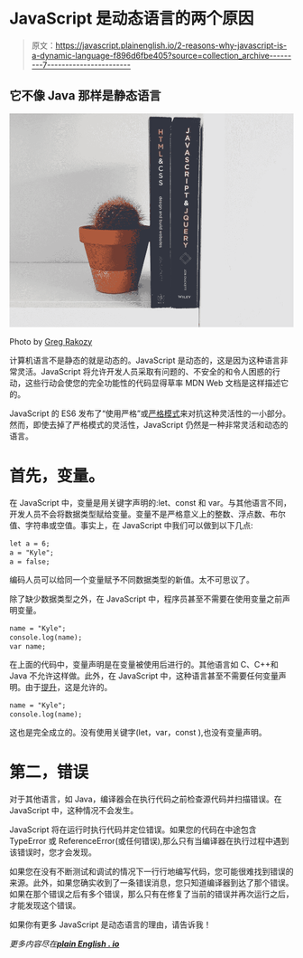 # JavaScript 是动态语言的两个原因

> 原文：<https://javascript.plainenglish.io/2-reasons-why-javascript-is-a-dynamic-language-f896d6fbe405?source=collection_archive---------7----------------------->

## 它不像 Java 那样是静态语言

![](img/7eea0761f38f7235a0a238e28cd69f29.png)

Photo by [Greg Rakozy](https://gregrakozy.com/)

计算机语言不是静态的就是动态的。JavaScript 是动态的，这是因为这种语言非常灵活。JavaScript 将允许开发人员采取有问题的、不安全的和令人困惑的行动，这些行动会使您的完全功能性的代码显得草率 MDN Web 文档是这样描述它的。

JavaScript 的 ES6 发布了“使用严格”或[严格模式](https://developer.mozilla.org/en-US/docs/Web/JavaScript/Reference/Strict_mode)来对抗这种灵活性的一小部分。然而，即使去掉了严格模式的灵活性，JavaScript 仍然是一种非常灵活和动态的语言。

# 首先，变量。

在 JavaScript 中，变量是用关键字声明的:let、const 和 var。与其他语言不同，开发人员不会将数据类型赋给变量。变量不是严格意义上的整数、浮点数、布尔值、字符串或空值。事实上，在 JavaScript 中我们可以做到以下几点:

```
let a = 6;
a = "Kyle";
a = false;
```

编码人员可以给同一个变量赋予不同数据类型的新值。太不可思议了。

除了缺少数据类型之外，在 JavaScript 中，程序员甚至不需要在使用变量之前声明变量。

```
name = "Kyle";
console.log(name);
var name;
```

在上面的代码中，变量声明是在变量被使用后进行的。其他语言如 C、C++和 Java 不允许这样做。此外，在 JavaScript 中，这种语言甚至不需要任何变量声明。由于[提升](https://medium.com/@kyledeguzmanx/3-ways-javascript-hoisting-affects-your-code-a6a93626c600)，这是允许的。

```
name = "Kyle";
console.log(name);
```

这也是完全成立的。没有使用关键字(let，var，const ),也没有变量声明。

# 第二，错误

对于其他语言，如 Java，编译器会在执行代码之前检查源代码并扫描错误。在 JavaScript 中，这种情况不会发生。

JavaScript 将在运行时执行代码并定位错误。如果您的代码在中途包含 TypeError 或 ReferenceError(或任何错误),那么只有当编译器在执行过程中遇到该错误时，您才会发现。

如果您在没有不断测试和调试的情况下一行行地编写代码，您可能很难找到错误的来源。此外，如果您确实收到了一条错误消息，您只知道编译器到达了那个错误。如果在那个错误之后有多个错误，那么只有在修复了当前的错误并再次运行之后，才能发现这个错误。

如果你有更多 JavaScript 是动态语言的理由，请告诉我！

*更多内容尽在*[***plain English . io***](http://plainenglish.io/)